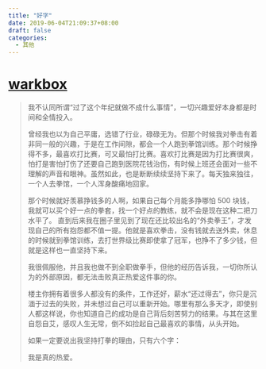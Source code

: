 ```yaml
---
title: "好字"
date: 2019-06-04T21:09:37+08:00
draft: false
categories:
  - 其他
---
```


# [warkbox](https://www.v2ex.com/t/570437#22)
> 我不认同所谓“过了这个年纪就做不成什么事情”，一切兴趣爱好本身都是时间和全情投入。
> 
> 曾经我也以为自己平庸，选错了行业，碌碌无为。但那个时候我对拳击有着非同一般的兴趣，于是在工作间隙，都会一个人跑到拳馆训练。那个时候挣得不多，最喜欢打比赛，可又最怕打比赛。喜欢打比赛是因为打比赛很爽，怕打是害怕打伤了还要自己跑到医院花钱治伤，有时候上班还会面对一些不理解的声音和眼神。虽然如此，也是断断续续坚持下来了。每天独来独往，一个人去拳馆，一个人浑身酸痛地回家。
> 
> 那个时候就好羡慕挣钱多的人啊，如果自己每个月能多挣哪怕 500 块钱，我就可以买个好一点的拳套，找一个好点的教练，就不会是现在这种二把刀水平了。
> 直到后来我在圈子里见到了现在还比较出名的“外卖拳王”，才发现自己的所有抱怨都不值一提。他就是喜欢拳击，没有钱就去送外卖，休息的时候就到拳馆训练，去打世界级比赛即使拿了冠军，也挣不了多少钱，但就是这样也一直坚持下来。
> 
> 我很佩服他，并且我也做不到全职做拳手，但他的经历告诉我，一切你所认为的外部原因，都无法击败真正热爱这件事的你。
> 
> 楼主你拥有着很多人都没有的条件，工作还好，薪水“还过得去”，你只是沉湎于过去的失败，并未想过自己可以重新开始。哪里有那么多天才，即使别人都这样说，你也知道自己的成功是自己背后刻苦努力的结果。与其在这里自怨自艾，感叹人生无常，倒不如捡起自己最喜欢的事情，从头开始。
> 
> 如果一定要说出我坚持打拳的理由，只有六个字：
> 
> 我是真的热爱。
